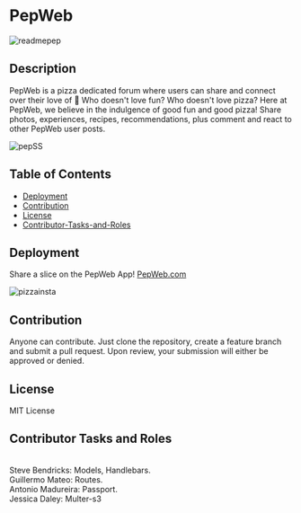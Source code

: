# PepWeb



![readmepep](https://user-images.githubusercontent.com/79805880/140585276-8ac82348-0e75-4f44-b14b-4708264c3de7.png)




## Description 

  
PepWeb is a pizza dedicated forum where users can share and connect over their love of 🍕
Who doesn't love fun? Who doesn't love pizza? Here at PepWeb, we believe in the indulgence of good fun and good pizza! Share photos, experiences, recipes, recommendations, plus comment and react to other PepWeb user posts. 




  
  ![pepSS](https://user-images.githubusercontent.com/79805880/140741620-cad882e3-4c21-45f9-a163-836a1fe541bf.png)

  
 
  ## Table of Contents
  * [Deployment](#deployment)
  * [Contribution](#contribution)
  * [License](#license)
  * [Contributor-Tasks-and-Roles](#contributor-tasks-and-roles)
  
  ## Deployment
  
 Share a slice on the PepWeb App! <a href="https://glacial-plains-14244.herokuapp.com">PepWeb.com</a>
  
 ![pizzainsta](https://user-images.githubusercontent.com/79805880/140587185-6bbcbab0-19e9-4eb4-a080-d1188e6a3449.jpg)


  
  ## Contribution 
  
  
Anyone can contribute. Just clone the repository, create a feature branch and submit a pull request. Upon review, your submission will either be approved or denied. 
  

  ## License 
  
  MIT License 
  
  ## Contributor Tasks and Roles

<br/>
Steve Bendricks: Models, Handlebars.
<br/>
Guillermo Mateo: Routes.
<br/>
Antonio Madureira: Passport.
<br/>
Jessica Daley: Multer-s3
 

  
